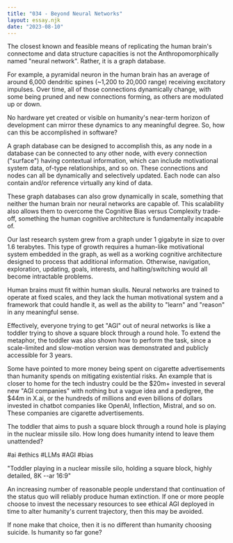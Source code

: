 ```yaml
---
title: "034 - Beyond Neural Networks"
layout: essay.njk
date: "2023-08-10"
---
```


The closest known and feasible means of replicating the human brain's connectome and data structure capacities is not the Anthropomorphically named "neural network". Rather, it is a graph database.

For example, a pyramidal neuron in the human brain has an average of around 6,000 dendritic spines (~1,200 to 20,000 range) receiving excitatory impulses. Over time, all of those connections dynamically change, with some being pruned and new connections forming, as others are modulated up or down.

No hardware yet created or visible on humanity's near-term horizon of development can mirror these dynamics to any meaningful degree. So, how can this be accomplished in software?

A graph database can be designed to accomplish this, as any node in a database can be connected to any other node, with every connection ("surface") having contextual information, which can include motivational system data, of-type relationships, and so on. These connections and nodes can all be dynamically and selectively updated. Each node can also contain and/or reference virtually any kind of data.

These graph databases can also grow dynamically in scale, something that neither the human brain nor neural networks are capable of. This scalability also allows them to overcome the Cognitive Bias versus Complexity trade-off, something the human cognitive architecture is fundamentally incapable of.

Our last research system grew from a graph under 1 gigabyte in size to over 1.6 terabytes. This type of growth requires a human-like motivational system embedded in the graph, as well as a working cognitive architecture designed to process that additional information. Otherwise, navigation, exploration, updating, goals, interests, and halting/switching would all become intractable problems.

Human brains must fit within human skulls. Neural networks are trained to operate at fixed scales, and they lack the human motivational system and a framework that could handle it, as well as the ability to "learn" and "reason" in any meaningful sense.

Effectively, everyone trying to get "AGI" out of neural networks is like a toddler trying to shove a square block through a round hole. To extend the metaphor, the toddler was also shown how to perform the task, since a scale-limited and slow-motion version was demonstrated and publicly accessible for 3 years.

Some have pointed to more money being spent on cigarette advertisements than humanity spends on mitigating existential risks. An example that is closer to home for the tech industry could be the $20m+ invested in several new "AGI companies" with nothing but a vague idea and a pedigree, the $44m in X.ai, or the hundreds of millions and even billions of dollars invested in chatbot companies like OpenAI, Inflection, Mistral, and so on. These companies are cigarette advertisements.

The toddler that aims to push a square block through a round hole is playing in the nuclear missile silo. How long does humanity intend to leave them unattended?

#ai #ethics #LLMs #AGI #bias

"Toddler playing in a nuclear missile silo, holding a square block, highly detailed, 8K --ar 16:9"

An increasing number of reasonable people understand that continuation of the status quo will reliably produce human extinction. If one or more people choose to invest the necessary resources to see ethical AGI deployed in time to alter humanity's current trajectory, then this may be avoided.

If none make that choice, then it is no different than humanity choosing suicide. Is humanity so far gone?
